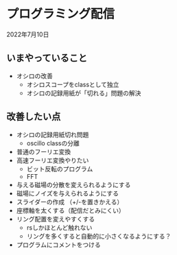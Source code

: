 # プログラミング配信
2022年7月10日

## いまやっていること
- オシロの改善
    - オシロスコープをclassとして独立
    - オシロの記録用紙が「切れる」問題の解決

## 改善したい点

- オシロの記録用紙切れ問題
    - oscillo classの分離
- 普通のフーリエ変換
- 高速フーリエ変換やりたい
    - ビット反転のプログラム
    - FFT
- 与える磁場の分散を変えられるようにする
- 磁場にノイズを与えられるようにする
- スライダーの作成 （+/-を置きかえる）
- 座標軸を太くする（配信だとみにくい）
- リング配置を変えやすくする
    - rsしかほとんど触れない
    - リングを多くすると自動的に小さくなるようにする？
- プログラムにコメントをつける
